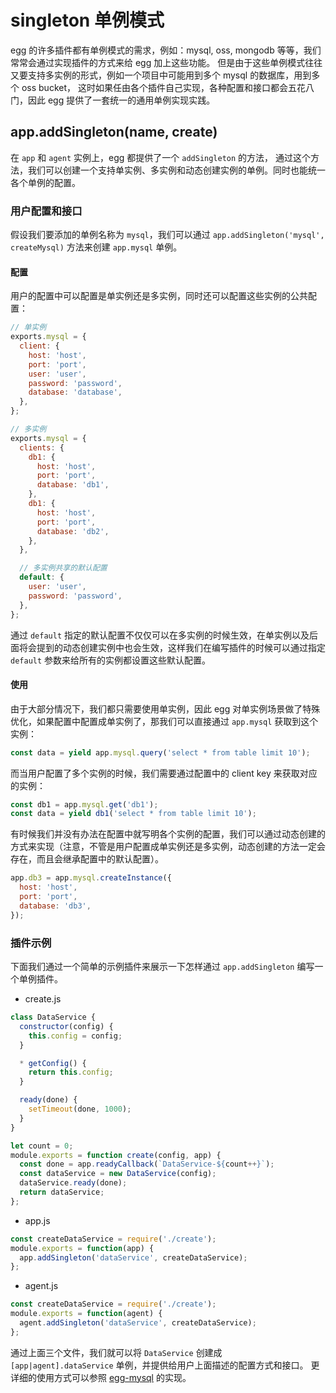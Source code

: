# singleton 单例模式

egg 的许多插件都有单例模式的需求，例如：mysql, oss, mongodb 等等，我们常常会通过实现插件的方式来给 egg 加上这些功能。
但是由于这些单例模式往往又要支持多实例的形式，例如一个项目中可能用到多个 mysql 的数据库，用到多个 oss bucket，
这时如果任由各个插件自己实现，各种配置和接口都会五花八门，因此 egg 提供了一套统一的通用单例实现实践。

## app.addSingleton(name, create)

在 `app` 和 `agent` 实例上，egg 都提供了一个 `addSingleton` 的方法，
通过这个方法，我们可以创建一个支持单实例、多实例和动态创建实例的单例。同时也能统一各个单例的配置。

### 用户配置和接口

假设我们要添加的单例名称为 `mysql`，我们可以通过 `app.addSingleton('mysql', createMysql)` 方法来创建 `app.mysql` 单例。

#### 配置

用户的配置中可以配置是单实例还是多实例，同时还可以配置这些实例的公共配置：

```js
// 单实例
exports.mysql = {
  client: {
    host: 'host',
    port: 'port',
    user: 'user',
    password: 'password',
    database: 'database',
  },
};

// 多实例
exports.mysql = {
  clients: {
    db1: {
      host: 'host',
      port: 'port',
      database: 'db1',
    },    
    db1: {
      host: 'host',
      port: 'port',
      database: 'db2',
    },
  },

  // 多实例共享的默认配置
  default: {
    user: 'user',
    password: 'password',
  },
};
```

通过 `default` 指定的默认配置不仅仅可以在多实例的时候生效，在单实例以及后面将会提到的动态创建实例中也会生效，这样我们在编写插件的时候可以通过指定 `default` 参数来给所有的实例都设置这些默认配置。

#### 使用

由于大部分情况下，我们都只需要使用单实例，因此 egg 对单实例场景做了特殊优化，如果配置中配置成单实例了，那我们可以直接通过 `app.mysql` 获取到这个实例：

```js
const data = yield app.mysql.query('select * from table limit 10');
```

而当用户配置了多个实例的时候，我们需要通过配置中的 client key 来获取对应的实例：

```js
const db1 = app.mysql.get('db1');
const data = yield db1('select * from table limit 10');
```

有时候我们并没有办法在配置中就写明各个实例的配置，我们可以通过动态创建的方式来实现（注意，不管是用户配置成单实例还是多实例，动态创建的方法一定会存在，而且会继承配置中的默认配置）。

```js
app.db3 = app.mysql.createInstance({
  host: 'host',
  port: 'port',
  database: 'db3',
});
```

### 插件示例

下面我们通过一个简单的示例插件来展示一下怎样通过 `app.addSingleton` 编写一个单例插件。

- create.js

```js
class DataService {
  constructor(config) {
    this.config = config;
  }

  * getConfig() {
    return this.config;
  }

  ready(done) {
    setTimeout(done, 1000);
  }
}

let count = 0;
module.exports = function create(config, app) {
  const done = app.readyCallback(`DataService-${count++}`);
  const dataService = new DataService(config);
  dataService.ready(done);
  return dataService;
};
```

- app.js

```js
const createDataService = require('./create');
module.exports = function(app) {
  app.addSingleton('dataService', createDataService);  
};
```

- agent.js

```js
const createDataService = require('./create');
module.exports = function(agent) {
  agent.addSingleton('dataService', createDataService);  
};
```

通过上面三个文件，我们就可以将 `DataService` 创建成 `[app|agent].dataService` 单例，并提供给用户上面描述的配置方式和接口。
更详细的使用方式可以参照 [egg-mysql](https://github.com/egg/egg-mysql) 的实现。
